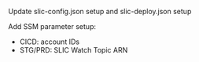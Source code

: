 Update slic-config.json setup and slic-deploy.json setup

Add SSM parameter setup:
- CICD:
  account IDs
- STG/PRD:
  SLIC Watch Topic ARN
